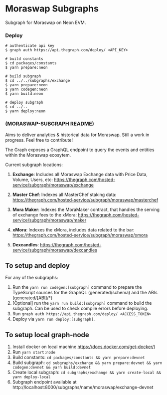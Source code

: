 # Moraswap Subgraphs

Subgraph for Moraswap on Neon EVM.


### Deploy

```` 
# authenticate api key
$ graph auth https://api.thegraph.com/deploy/ <API_KEY>

# build constants
$ cd packages/constants
$ yarn prepare:neon

# build subgraph
$ cd ../../subgraphs/exchange
$ yarn prepare:neon
$ yarn codegen:neon
$ yarn build:neon

# deploy subgraph
$ cd ../..
$ yarn deploy:neon
````


### (MORASWAP-SUBGRAPH README)
Aims to deliver analytics & historical data for Moraswap. Still a work in progress. Feel free to contribute!

The Graph exposes a GraphQL endpoint to query the events and entities within the Moraswap ecosytem.

Current subgraph locations:

1. **Exchange**: Includes all Moraswap Exchange data with Price Data, Volume, Users, etc: https://thegraph.com/hosted-service/subgraph/moraswap/exchange

2. **Master Chef**: Indexes all MasterChef staking data: https://thegraph.com/hosted-service/subgraph/moraswap/masterchef

3. **Mora Maker**: Indexes the MoraMaker contract, that handles the serving of exchange fees to the xMora: https://thegraph.com/hosted-service/subgraph/moraswap/maker

5. **xMora**: Indexes the xMora, includes data related to the bar: https://thegraph.com/hosted-service/subgraph/moraswap/xmora

6. **Dexcandles**: https://thegraph.com/hosted-service/subgraph/moraswap/dexcandles

## To setup and deploy

For any of the subgraphs:

1. Run the `yarn run codegen:[subgraph]` command to prepare the TypeScript sources for the GraphQL (generated/schema) and the ABIs (generated/[ABI]/\*)
2. [Optional] run the `yarn run build:[subgraph]` command to build the subgraph. Can be used to check compile errors before deploying.
3. Run `graph auth https://api.thegraph.com/deploy/ <ACCESS_TOKEN>`
4. Deploy via `yarn run deploy:[subgraph]`.

## To setup local graph-node

1. Install docker on local machine https://docs.docker.com/get-docker/)
2. Run `yarn start:node` 
3. Build constants: `cd packages/constants && yarn prepare:devnet`
4. Build subgraph: `cd subgraphs/exchange && yarn prepare:devnet && yarn codegen:devnet && yarn build:devnet`
5. Create local subgraph: `cd subgraphs/exchange && yarn create-local && yarn deploy-local`
6. Subgraph endpoint available at http://localhost:8000/subgraphs/name/moraswap/exchange-devnet 




